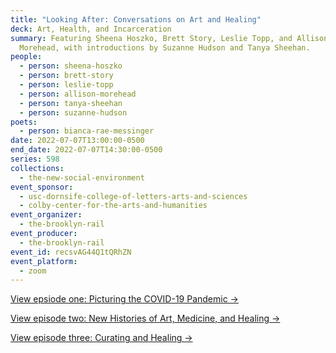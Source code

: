 ```yaml
---
title: "Looking After: Conversations on Art and Healing"
deck: Art, Health, and Incarceration
summary: Featuring Sheena Hoszko, Brett Story, Leslie Topp, and Allison
  Morehead, with introductions by Suzanne Hudson and Tanya Sheehan.
people:
  - person: sheena-hoszko
  - person: brett-story
  - person: leslie-topp
  - person: allison-morehead
  - person: tanya-sheehan
  - person: suzanne-hudson
poets:
  - person: bianca-rae-messinger
date: 2022-07-07T13:00:00-0500
end_date: 2022-07-07T14:30:00-0500
series: 598
collections:
  - the-new-social-environment
event_sponsor:
  - usc-dornsife-college-of-letters-arts-and-sciences
  - colby-center-for-the-arts-and-humanities
event_organizer:
  - the-brooklyn-rail
event_producer:
  - the-brooklyn-rail
event_id: recsvAG44Q1tQRhZN
event_platform:
  - zoom
---
```

[View epsiode one: Picturing the COVID-19 Pandemic →](https://brooklynrail.org/events/2022/02/03/looking-after-conversations-on-art-and-healing/)

[View episode two: New Histories of Art, Medicine, and Healing →](https://brooklynrail.org/events/2022/03/03/looking-after-conversations-on-art-and-healing/)

[View episode three: Curating and Healing →](https://brooklynrail.org/events/2022/06/02/looking-after-conversations-on-art-and-healing/)

[](https://brooklynrail.org/events/2022/06/02/looking-after-conversations-on-art-and-healing/)